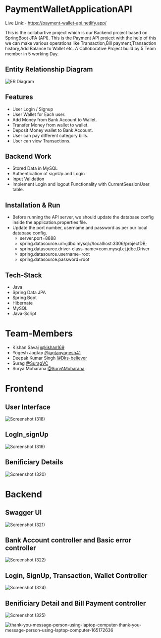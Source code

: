 # PaymentWalletApplicationAPI
Live Link:-  <a target="_blank" >https://payment-wallet-api.netlify.app/</a>

This is the collabartive project which is our Backend project based on SpringBoot JPA (API).
This is the Payment API project with the help of this we can  make various operations like Transaction,Bill payment,Transaction history,Add Balance to Wallet etc. 
A Colloborative Project build by 5 Team member in 5 working Day.

## Entity Relationship Diagram



<img src="https://i.imgur.com/SeX80BI.jpg" alt="ER Diagram"/>

## Features
- User Login / Signup 
- User Wallet for Each user.
- Add Money from Bank Account to Wallet.
- Transfer Money from wallet to wallet.
- Deposit Money wallet to Bank Account.
- User can pay different category bills.
- User can view Transactions.

## Backend Work

- Stored Data in MySQL
- Authentication of signUp and Login
- Input Validation
- Implement Login and logout Functionality with CurrentSeesionUser table.
   
 ## Installation & Run
 - Before running the API server, we should update the database config inside the application.properties file.
 - Update the port number, username and password as per our local database config.  
    - server.port=8888
    - spring.datasource.url=jdbc:mysql://localhost:3306/projectDB;
    - spring.datasource.driver-class-name=com.mysql.cj.jdbc.Driver
    - spring.datasource.username=root
    - spring.datasource.password=root

## Tech-Stack

- Java
- Spring Data JPA
- Spring Boot
- Hibernate
- MySQL
- Java-Script

# Team-Members
- Kishan Savaj [@kishan169](https://github.com/kishan169)
- Yogesh Jagtap [@jagtapyogesh41](https://github.com/jagtapyogesh41)
- Deepak Kumar Singh [@Dks-believer](https://github.com/Dks-believer)
- Surag [@SuragVC](https://github.com/SuragVC)
- Surya Moharana [@SuryAMoharana](https://github.com/SuryAMoharana)

# Frontend 
## User Interface

![Screenshot (318)](https://user-images.githubusercontent.com/97676470/193452018-ead3ee58-53ee-4d28-bc8b-3a63d1f4cc2e.png)

## LogIn_signUp

![Screenshot (319)](https://user-images.githubusercontent.com/97676470/193452106-69792da6-1cd6-4721-bc4c-19193e0b9c57.png)

## Benificiary Details

![Screenshot (320)](https://user-images.githubusercontent.com/97676470/193452144-89e944df-c8de-4355-b241-fe0dd1b6a177.png)

# Backend

## Swagger UI

![Screenshot (321)](https://user-images.githubusercontent.com/97676470/193454568-b4e6c1b4-bcf7-4a39-b544-28c4d83c67bf.png)

## Bank Account controller and Basic error controller


![Screenshot (322)](https://user-images.githubusercontent.com/97676470/193454629-f234e6a3-c789-4140-8970-282ce284b9b4.png)

## Login, SignUp, Transaction, Wallet Controller
![Screenshot (324)](https://user-images.githubusercontent.com/97676470/193454681-56f20521-7045-4fd4-b91f-ed31036ccde9.png)

## Benificiary Detail and Bill Payment controller
![Screenshot (325)](https://user-images.githubusercontent.com/97676470/193454749-00148c65-19a9-455f-8c29-5aa9ef7ef670.png)

![thank-you-message-person-using-laptop-computer-thank-you-message-person-using-laptop-computer-165172636](https://user-images.githubusercontent.com/97676470/193455146-6d60ca42-0811-46b0-ad3f-0c49a1296fa5.jpg)
